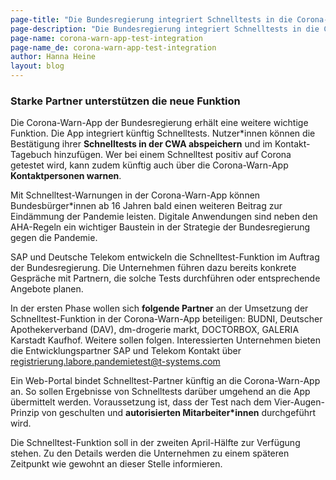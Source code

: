 ```yaml
---
page-title: "Die Bundesregierung integriert Schnelltests in die Corona-Warn-App"
page-description: "Die Bundesregierung integriert Schnelltests in die Corona-Warn-App"
page-name: corona-warn-app-test-integration
page-name_de: corona-warn-app-test-integration
author: Hanna Heine
layout: blog
---
```

 
### Starke Partner unterstützen die neue Funktion

Die Corona-Warn-App der Bundesregierung erhält eine weitere wichtige Funktion. Die App integriert künftig Schnelltests. Nutzer\*innen können die Bestätigung ihrer **Schnelltests in der CWA abspeichern** und im Kontakt-Tagebuch hinzufügen. Wer bei einem Schnelltest positiv auf Corona getestet wird, kann zudem künftig auch über die Corona-Warn-App **Kontaktpersonen warnen**.

<!-- overview -->

Mit Schnelltest-Warnungen in der Corona-Warn-App können Bundesbürger\*innen ab 16 Jahren bald einen weiteren Beitrag zur Eindämmung der Pandemie leisten. Digitale Anwendungen sind neben den AHA-Regeln ein wichtiger Baustein in der Strategie der Bundesregierung gegen die Pandemie. 

SAP und Deutsche Telekom entwickeln die Schnelltest-Funktion im Auftrag der Bundesregierung. Die Unternehmen führen dazu bereits konkrete Gespräche mit Partnern, die solche Tests durchführen oder entsprechende Angebote planen.

In der ersten Phase wollen sich **folgende Partner** an der Umsetzung der Schnelltest-Funktion in der Corona-Warn-App beteiligen: BUDNI, Deutscher Apothekerverband (DAV), dm-drogerie markt, DOCTORBOX, GALERIA Karstadt Kaufhof. Weitere sollen folgen. Interessierten Unternehmen bieten die Entwicklungspartner SAP und Telekom Kontakt über [registrierung.labore.pandemietest@t-systems.com](mailto:registrierung.labore.pandemietest@t-systems.com)

Ein Web-Portal bindet Schnelltest-Partner künftig an die Corona-Warn-App an. So sollen Ergebnisse von Schnelltests darüber umgehend an die App übermittelt werden. Voraussetzung ist, dass der Test nach dem Vier-Augen-Prinzip von geschulten und **autorisierten Mitarbeiter\*innen** durchgeführt wird. 

Die Schnelltest-Funktion soll in der zweiten April-Hälfte zur Verfügung stehen. Zu den Details werden die Unternehmen zu einem späteren Zeitpunkt wie gewohnt an dieser Stelle informieren.
